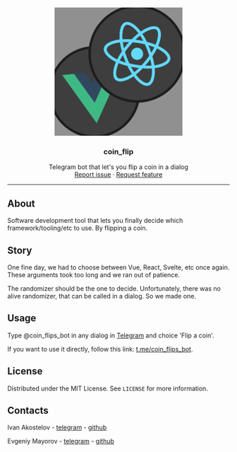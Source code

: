 <br />
<p align="center">
  <a href="https://github.com/qqpayne/coin_flip">
    <img src=".github/logo.png" alt="Logo" width="290" height="290">
  </a>

  <h3 align="center">coin_flip</h3>
  <p align="center">
    Telegram bot that let's you flip a coin in a dialog
    <br />
    <a href="https://github.com/qqpayne/coin_flip/issues">Report issue</a>
    ·
    <a href="https://github.com/qqpayne/coin_flip/issues">Request feature</a>
  </p>
</p>
<hr>

## About

Software development tool that lets you finally decide which framework/tooling/etc to use. By flipping a coin.

## Story

One fine day, we had to choose between Vue, React, Svelte, etc once again. These arguments took too long and we ran out of patience. 

The randomizer should be the one to decide. Unfortunately, there was no alive randomizer, that can be called in a dialog. So we made one.

## Usage

Type @coin_flips_bot in any dialog in [Telegram](https://telegram.org) and choice 'Flip a coin'.

If you want to use it directly, follow this link: [t.me/coin_flips_bot](t.me/coin_flips_bot).

## License

Distributed under the MIT License. See `LICENSE` for more information.

## Contacts

Ivan Akostelov - [telegram](t.me/qPayne) - [github](https://github.com/qqpayne)

Evgeniy Mayorov - [telegram](t.me/foxxxxxxxxxxxxxxxxxxxxxxxxxxx) - [github](https://github.com/idonotknowwhoiam)